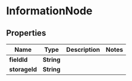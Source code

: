 
# InformationNode

## Properties
Name | Type | Description | Notes
------------ | ------------- | ------------- | -------------
**fieldId** | **String** |  | 
**storageId** | **String** |  | 



